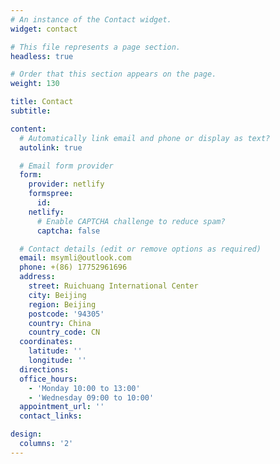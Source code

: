 ```yaml
---
# An instance of the Contact widget.
widget: contact

# This file represents a page section.
headless: true

# Order that this section appears on the page.
weight: 130

title: Contact
subtitle:

content:
  # Automatically link email and phone or display as text?
  autolink: true

  # Email form provider
  form:
    provider: netlify
    formspree:
      id:
    netlify:
      # Enable CAPTCHA challenge to reduce spam?
      captcha: false

  # Contact details (edit or remove options as required)
  email: msymli@outlook.com
  phone: +(86) 17752961696
  address:
    street: Ruichuang International Center
    city: Beijing
    region: Beijing
    postcode: '94305'
    country: China
    country_code: CN
  coordinates:
    latitude: ''
    longitude: ''
  directions: 
  office_hours:
    - 'Monday 10:00 to 13:00'
    - 'Wednesday 09:00 to 10:00'
  appointment_url: ''
  contact_links:

design:
  columns: '2'
---
```

